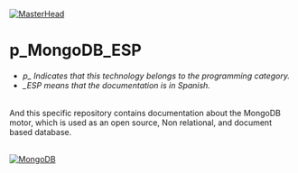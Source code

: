 [![MasterHead](http://dicer0.com/wp-content/uploads/2024/06/MondoDB-di_cer0-Banner.png)](https://dicer0.com/#skills)
# p_MongoDB_ESP
<h6 align="justify">
  <ul>
    <li>p_ Indicates that this technology belongs to the programming category.</li>
    <li>_ESP means that the documentation is in Spanish.</li>
  </ul>
</h6>
And this specific repository contains documentation about the MongoDB motor, which is used as an open source, Non relational, and document based database.
&nbsp;
<br/>
&nbsp;

[![MongoDB](http://dicer0.com/wp-content/uploads/2024/06/p_MongoDB_MkI.png)](https://dicer0.com/#skills)
